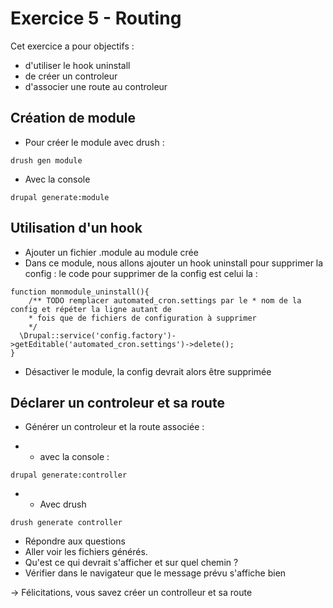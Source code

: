 # Exercice 5 - Routing

Cet exercice a pour objectifs :
* d'utiliser le hook uninstall
* de créer un controleur
* d'associer une route au controleur

## Création de module

* Pour créer le module avec drush :
```
drush gen module
```
* Avec la console
```
drupal generate:module
```

## Utilisation d'un hook

* Ajouter un fichier .module au module crée 
* Dans ce module, nous allons ajouter un hook uninstall pour supprimer la config : le code pour supprimer de la config est celui la : 
```
function monmodule_uninstall(){
    /** TODO remplacer automated_cron.settings par le * nom de la config et répéter la ligne autant de 
    * fois que de fichiers de configuration à supprimer
    */
  \Drupal::service('config.factory')->getEditable('automated_cron.settings')->delete();
}
```
* Désactiver le module, la config devrait alors être supprimée

## Déclarer un controleur et sa route 
* Générer un controleur et la route associée :

* * avec la console :

```
drupal generate:controller
```

* * Avec drush

```
drush generate controller
```
* Répondre aux questions
* Aller voir les fichiers générés.
* Qu'est ce qui devrait s'afficher et sur quel chemin ?
* Vérifier dans le navigateur que le message prévu s'affiche bien 

-> Félicitations, vous savez créer un controlleur et sa route 

